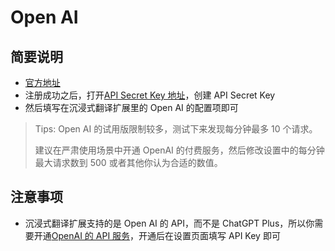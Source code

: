 # Open AI

## 简要说明

- [官方地址](https://openai.com/api/)
- 注册成功之后，打开[API Secret Key 地址](https://platform.openai.com/account/api-keys)，创建 API Secret Key
- 然后填写在沉浸式翻译扩展里的 Open AI 的配置项即可

> Tips: Open AI 的试用版限制较多，测试下来发现每分钟最多 10 个请求。
>
> 建议在严肃使用场景中开通 OpenAI 的付费服务，然后修改设置中的每分钟最大请求数到 500 或者其他你认为合适的数值。

## 注意事项

- 沉浸式翻译扩展支持的是 Open AI 的 API，而不是 ChatGPT Plus，所以你需要开通[OpenAI 的 API 服务](https://openai.com/api/)，开通后在设置页面填写 API Key 即可
